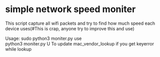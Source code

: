 # simple network speed moniter

This script capture all wifi packets and try to find how much speed each device uses(#This is crap, anyone try to improve this and use)

Usage:
  sudo python3 moniter.py
  use   
    python3 moniter.py U 
   To update mac_vendor_lookup if you get keyerror while lookup
